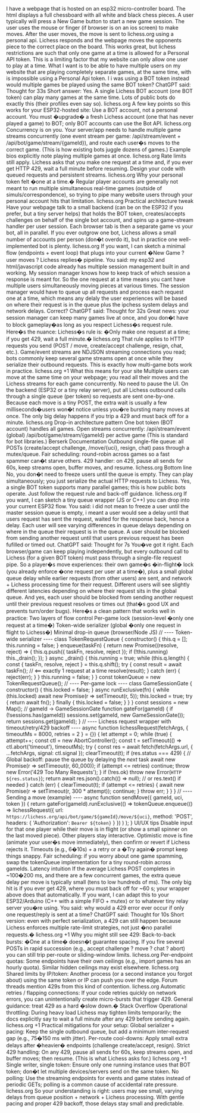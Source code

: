 I have a webpage that is hosted on an esp32 micro-controller board. The html displays a full chessboard with all white and black chess pieces. A user typically will press a New Game button to start a new game session. The user uses the mouse or finger (if browser is on an ios screen) to make moves. After the user moves, the move is sent to lichess.org using a personal api. Lichess responds and the webpage moves the opponents piece to the correct place on the board. This works great, but lichess restrictions are such that only one game at a time is allowed for a Personal API token. This is a limiting factor that my website can only allow one user to play at a time. What I want is to be able to have multiple users on my website that are playing completely separate games, at the same time, with is impossible using a Personal Api token. I i was using a BOT token instead would multiple games be played using the same BOT token?
ChatGPT said:
Thought for 33s
Short answer: Yes. A single Lichess BOT account (one BOT token) can play many games at the same time. Lots of public bots do exactly this (their profiles even say so). 
lichess.org
A few key points so this works for your ESP32-hosted site:
Use a BOT account, not a personal account. You must �upgrade� a fresh Lichess account (one that has never played a game) to BOT; only BOT accounts can use the Bot API. 
lichess.org
Concurrency is on you. Your server/app needs to handle multiple game streams concurrently (one event stream per game: /api/stream/event + /api/bot/game/stream/{gameId}), and route each user�s moves to the correct game. (This is how existing bots juggle dozens of games.) Example bios explicitly note playing multiple games at once. 
lichess.org
Rate limits still apply. Lichess asks that you make one request at a time and, if you ever get HTTP 429, wait a full minute before resuming. Design your code with queued requests and persistent streams. 
lichess.org
Why your personal token felt �one at a time.� Regular player accounts are generally not meant to run multiple simultaneous real-time games (outside of simuls/correspondence), so trying to pipe many website users through your personal account hits that limitation. 
lichess.org
Practical architecture tweak
Have your webpage talk to a small backend (can be on the ESP32 if you prefer, but a tiny server helps) that holds the BOT token, creates/accepts challenges on behalf of the single bot account, and spins up a game-stream handler per user session. Each browser tab is then a separate game vs your bot, all in parallel.
If you ever outgrow one bot, Lichess allows a small number of accounts per person (don�t overdo it), but in practice one well-implemented bot is plenty. 
lichess.org
If you want, I can sketch a minimal flow (endpoints + event loop) that plugs into your current �New Game ? user moves ? Lichess replies� pipeline.
You said:
my esp32 and html/javascript code already has multiple session management built in and working. My session manager knows how to keep track of which session a response is meant for. So the one request at a time means you cant have multiple users simultaneously moving pieces at various times. The session manager would have to queue up all requests and process each request one at a time, which means any delaly the user experiences will be based on where their request is in the queue plus the ipchess system delays and network delays. Correct?
ChatGPT said:
Thought for 32s
Great news: your session manager can keep many games live at once, and you don�t have to block gameplay�as long as you respect Lichess�s request rule. Here�s the nuance:
Lichess�s rule is: �Only make one request at a time; if you get 429, wait a full minute.� 
lichess.org
That rule applies to HTTP requests you send (POST / move, create/accept challenge, resign, chat, etc.).
Game/event streams are NDJSON streaming connections you read; bots commonly keep several game streams open at once while they serialize their outbound requests. This is exactly how multi-game bots work in practice. 
lichess.org
+1
What this means for your site
Multiple users can move at the same time on your webpage; you read all their moves and the Lichess streams for each game concurrently. No need to pause the UI.
On the backend (ESP32 or a tiny relay server), put all Lichess outbound calls through a single queue (per token) so requests are sent one-by-one. Because each move is a tiny POST, the extra wait is usually a few milliseconds�users won�t notice unless you�re bursting many moves at once. The only big delay happens if you trip a 429 and must back off for a minute. 
lichess.org
Drop-in architecture pattern
One bot token (BOT account) handles all games.
Open streams concurrently:
/api/stream/event (global)
/api/bot/game/stream/{gameId} per active game
(This is standard for bot libraries.) 
Berserk Documentation
Outbound single-file queue: all POSTs (create/accept challenge, /move/{uci}, resign, chat) pass through a mutex/queue.
Fair scheduling: round-robin across games so a fast spammer can�t starve others.
429 handler: on 429, pause all sends for 60s, keep streams open, buffer moves, and resume. 
lichess.org
Bottom line
No, you don�t need to freeze users until the queue is empty. They can play simultaneously; you just serialize the actual HTTP requests to Lichess.
Yes, a single BOT token supports many parallel games; this is how public bots operate. Just follow the request rule and back-off guidance. 
lichess.org
If you want, I can sketch a tiny queue wrapper (JS or C++) you can drop into your current ESP32 flow.
You said:
i did not mean to freeze a user until the master session queue is empty, i meant a user would see a delay until that users request has sent the request, waited for the response back, hence a delay. Each user will see varying differences in queue delays depending on where in the queue their request is in the queue. A user should be blocked from sending another request until that users previous request has been fufilled or timed out.
ChatGPT said:
Thought for 7s
You�ve got it right.
Each browser/game can keep playing independently, but every outbound call to Lichess (for a given BOT token) must pass through a single-file request pipe.
So a player�s move experiences:
their own game�s �in-flight� lock (you already enforce �one request per user at a time�), plus
a small global queue delay while earlier requests (from other users) are sent, and
network + Lichess processing time for their request.
Different users will see slightly different latencies depending on where their request sits in the global queue.
And yes, each user should be blocked from sending another request until their previous request resolves or times out (that�s good UX and prevents turn/order bugs).
Here�s a clean pattern that works well in practice:
Two layers of flow control
Per-game lock (session-level �only one request at a time�)
Token-wide serializer (global �only one request in flight to Lichess�)
Minimal drop-in queue (browser/Node JS)
// ---- Token-wide serializer ----
class TokenRequestQueue {
  constructor() {
    this.q = [];
    this.running = false;
  }
  enqueue(taskFn) {
    return new Promise((resolve, reject) => {
      this.q.push({ taskFn, resolve, reject });
      if (!this.running) this._drain();
    });
  }
  async _drain() {
    this.running = true;
    while (this.q.length) {
      const { taskFn, resolve, reject } = this.q.shift();
      try {
        const result = await taskFn();    // <== exactly 1 request at a time
        resolve(result);
      } catch (err) {
        reject(err);
      }
    }
    this.running = false;
  }
}
const tokenQueue = new TokenRequestQueue();
// ---- Per-game lock ----
class GameSessionGate {
  constructor() { this.locked = false; }
  async runExclusive(fn) {
    while (this.locked) await new Promise(r => setTimeout(r, 5));
    this.locked = true;
    try { return await fn(); }
    finally { this.locked = false; }
  }
}
const sessions = new Map(); // gameId -> GameSessionGate
function gateFor(gameId) {
  if (!sessions.has(gameId)) sessions.set(gameId, new GameSessionGate());
  return sessions.get(gameId);
}
// ---- Lichess request wrapper with timeout/retry/429 backoff ----
async function lichessRequest(fetchArgs, { timeoutMs = 8000, retries = 2 } = {}) {
  let attempt = 0;
  while (true) {
    attempt++;
    const ctl = new AbortController();
    const t = setTimeout(() => ctl.abort('timeout'), timeoutMs);
    try {
      const res = await fetch(fetchArgs.url, { ...fetchArgs, signal: ctl.signal });
      clearTimeout(t);
      if (res.status === 429) {
        // Global backoff: pause the queue by delaying the *next* task
        await new Promise(r => setTimeout(r, 60_000));
        if (attempt <= retries) continue;
        throw new Error('429 Too Many Requests');
      }
      if (!res.ok) throw new Error(`HTTP ${res.status}`);
      return await res.json().catch(() => null); // or res.text() if needed
    } catch (err) {
      clearTimeout(t);
      if (attempt <= retries) {
        await new Promise(r => setTimeout(r, 300 * attempt));
        continue;
      }
      throw err;
    }
  }
}
// ---- Sending a move (example) ----
async function sendMove({ gameId, uci, token }) {
  return gateFor(gameId).runExclusive(() =>
    tokenQueue.enqueue(() =>
      lichessRequest({
        url: `https://lichess.org/api/bot/game/${gameId}/move/${uci}`,
        method: 'POST',
        headers: { 'Authorization': `Bearer ${token}` }
      })
    )
  );
}
UI/UX tips
Disable input for that one player while their move is in flight (or show a small spinner on the last moved piece). Other players stay interactive.
Optimistic move is fine (animate your user�s move immediately), then confirm or revert if Lichess rejects it.
Timeouts (e.g., 6�10s) + a retry or a �Try again� prompt keep things snappy.
Fair scheduling: if you worry about one game spamming, swap the tokenQueue implementation for a tiny round-robin across gameIds.
Latency intuition
If the average Lichess POST completes in ~100�200 ms, and there are a few concurrent games, the extra queue delay per move is typically small (tens to low hundreds of ms). The only big hit is if you ever get 429, where you must back off for ~60 s; your wrapper above does that automatically.
If you want, I can adapt this to your ESP32/Arduino (C++ with a simple FIFO + mutex) or to whatever tiny relay server you�re using.
You said:
why would a 429 error ever occur if only one request/reply is sent at a time?
ChatGPT said:
Thought for 10s
Short version: even with perfect serialization, a 429 can still happen because Lichess enforces multiple rate-limit strategies, not just �no parallel requests.� 
lichess.org
+1
Why you might still see 429:
Back-to-back bursts: �One at a time� doesn�t guarantee spacing. If you fire several POSTs in rapid succession (e.g., accept challenge ? move ? chat ? abort) you can still trip per-route or sliding-window limits. 
lichess.org
Per-endpoint quotas: Some endpoints have their own ceilings (e.g., import games has an hourly quota). Similar hidden ceilings may exist elsewhere. 
lichess.org
Shared limits by IP/token: Another process (or a second instance you forgot about) using the same token or IP can push you over the edge. Forum threads mention 429s from this kind of contention. 
lichess.org
Automatic retries / flapping connections: If your code retries quickly on network errors, you can unintentionally create micro-bursts that trigger 429. General guidance: treat 429 as a hard �slow down.� 
Stack Overflow
Operational throttling: During heavy load Lichess may tighten limits temporarily; the docs explicitly say to wait a full minute after any 429 before sending again. 
lichess.org
+1
Practical mitigations for your setup:
Global serializer + pacing: Keep the single outbound queue, but add a minimum inter-request gap (e.g., 75�150 ms with jitter).
Per-route cool-downs: Apply small extra delays after �heavier� endpoints (challenge create/accept, resign).
Strict 429 handling: On any 429, pause all sends for 60s, keep streams open, and buffer moves; then resume. (This is what Lichess asks for.) 
lichess.org
+1
Single writer, single token: Ensure only one running instance uses that BOT token; don�t let multiple devices/servers send on the same token.
No polling: Use the streaming endpoints for events and game states instead of periodic GETs; polling is a common cause of accidental rate pressure. 
lichess.org
So your understanding is right: users may see small, varying delays from queue position + network + Lichess processing. With gentle pacing and proper 429 backoff, those delays stay small and predictable.